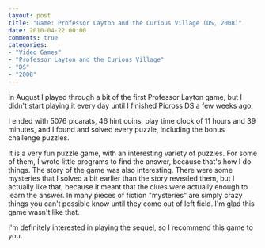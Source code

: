 ```yaml
---
layout: post
title: "Game: Professor Layton and the Curious Village (DS, 2008)"
date: 2010-04-22 00:00
comments: true
categories:
- "Video Games"
- "Professor Layton and the Curious Village"
- "DS"
- "2008"
---
```


In August I played through a bit of the first Professor Layton
game, but I didn't start playing it every day until I finished
Picross DS a few weeks ago.

I ended with 5076 picarats, 46 hint coins, play time clock of
11 hours and 39 minutes, and I found and solved every puzzle,
including the bonus challenge puzzles.

It is a very fun puzzle game, with an interesting variety of
puzzles. For some of them, I wrote little programs to find the
answer, because that's how I do things. The story of the game was
also interesting. There were some mysteries that I solved a bit
earlier than the story revealed them, but I actually like that,
because it meant that the clues were actually enough to learn the
answer. In many pieces of fiction "mysteries" are simply crazy
things you can't possible know until they come out of left
field. I'm glad this game wasn't like that.

I'm definitely interested in playing the sequel, so I recommend
this game to you.
